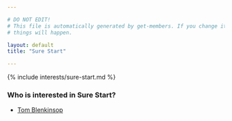 ```yaml
---

# DO NOT EDIT!
# This file is automatically generated by get-members. If you change it, bad
# things will happen.

layout: default
title: "Sure Start"

---
```


{% include interests/sure-start.md %}

### Who is interested in Sure Start?


* [Tom Blenkinsop](../members/tom-blenkinsop.html)
